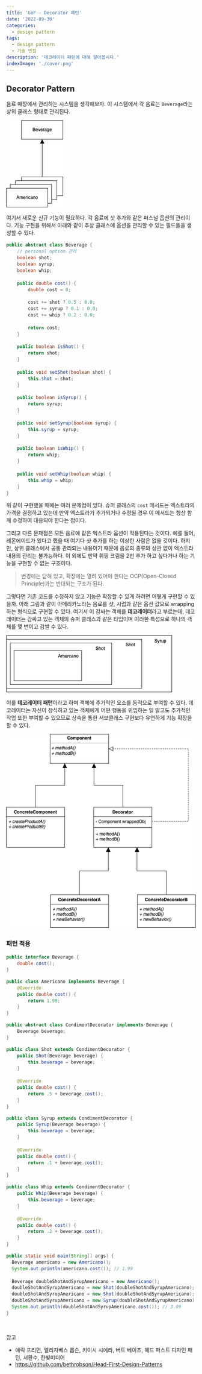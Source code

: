 ```yaml
---
title: 'GoF - Decorator 패턴'
date: '2022-09-30'
categories:
  - design pattern
tags:
  - design pattern
  - 기술 면접
description: '데코레이터 패턴에 대해 알아봅시다.'
indexImage: './cover.png'
---
```


## Decorator Pattern   

음료 매장에서 관리하는 시스템을 생각해보자. 
이 시스템에서 각 음료는 ```Beverage```라는 상위 클래스 형태로 관리된다. 

![starbuzz1](starbuzz1.png)

여기서 새로운 신규 기능이 필요하다. 각 음료에 샷 추가와 같은 퍼스널 옵션의 관리이다. 
기능 구현을 위해서 아래와 같이 추상 클래스에 옵션을 관리할 수 있는 필드들을 생성할 수 있다.

``` java
public abstract class Beverage {
	// personal option 관리
	boolean shot;
	boolean syrup;
	boolean whip;

	public double cost() {
		double cost = 0;

		cost += shot ? 0.5 : 0.0;
		cost += syrup ? 0.1 : 0.0;
		cost += whip ? 0.2 : 0.0;

		return cost;
	}

	public boolean isShot() {
		return shot;
	}

	public void setShot(boolean shot) {
		this.shot = shot;
	}

	public boolean isSyrup() {
		return syrup;
	}

	public void setSyrup(boolean syrup) {
		this.syrup = syrup;
	}

	public boolean isWhip() {
		return whip;
	}

	public void setWhip(boolean whip) {
		this.whip = whip;
	}
}
```

위 같이 구현했을 때에는 여러 문제점이 있다. 
슈퍼 클래스의 ```cost``` 메서드는 엑스트라의 가격을 결정하고 있는데 만약 엑스트라가 추가되거나 수정될 경우 이 메서드는 항상 함께 수정하여 대응되야 한다는 점이다. 

그리고 다른 문제점은 모든 음료에 같은 엑스트라 옵션이 적용된다는 것이다. 
예를 들어, 레몬에이드가 있다고 했을 때 여기다 샷 추가를 하는 이상한 사람은 없을 것이다. 
하지만, 상위 클래스에서 공통 관리되는 내용이기 때문에 음료의 종류와 상관 없이 엑스트라 내용의 관리는 불가능하다. 
이 외에도 만약 휘핑 크림을 2번 추가 하고 싶다거나 하는 기능을 구현할 수 없는 구조이다.

> 변경에는 닫혀 있고, 확장에는 열려 있어야 한다는 OCP(Open-Closed Principle)과는 반대되는 구조가 된다. 

그렇다면 기존 코드를 수정하지 않고 기능은 확장할 수 있게 하려면 어떻게 구현할 수 있을까. 
아래 그림과 같이 아메리카노라는 음료를 샷, 시럽과 같은 옵션 값으로 wrapping하는 형식으로 구현할 수 있다. 
여기서 이 감싸는 객체를 **데코레이터**라고 부르는데, 
데코레이터는 감싸고 있는 객체의 슈퍼 클래스과 같은 타입이며 이러한 특성으로 하나의 객체를 몇 번이고 감쌀 수 있다. 

![startbuzz2](starbuzz2.png)



이를 **데코레이터 패턴**이라고 하며 객체에 추가적인 요소를 동적으로 부여할 수 있다. 
데코레이터는 자신이 장식하고 있는 객체에게 어떤 행동을 위임하는 일 말고도 추가적인 작업 또한 부여할 수 있으므로 
상속을 통한 서브클래스 구현보다 유연하게 기능 확장을 할 수 있다. 

![decorator-pattern](decorator-pattern.png)

### 패턴 적용  

``` java
public interface Beverage {
	double cost();
}
```

``` java
public class Americano implements Beverage {
	@Override
	public double cost() {
		return 1.99;
	}
}
```

``` java
public abstract class CondimentDecorator implements Beverage {
	Beverage beverage;
}
```

``` java
public class Shot extends CondimentDecorator {
	public Shot(Beverage beverage) {
		this.beverage = beverage;
	}

	@Override
	public double cost() {
		return .5 + beverage.cost();
	}
}
```

``` java
public class Syrup extends CondimentDecorator {
	public Syrup(Beverage beverage) {
		this.beverage = beverage;
	}

	@Override
	public double cost() {
		return .1 + beverage.cost();
	}
}
```

``` java
public class Whip extends CondimentDecorator {
	public Whip(Beverage beverage) {
		this.beverage = beverage;
	}

	@Override
	public double cost() {
		return .2 + beverage.cost();
	}
}
```

``` java
public static void main(String[] args) {
  Beverage americano = new Americano();
  System.out.println(americano.cost()); // 1.99

  Beverage doubleShotAndSyrupAmericano = new Americano();
  doubleShotAndSyrupAmericano = new Shot(doubleShotAndSyrupAmericano);
  doubleShotAndSyrupAmericano = new Shot(doubleShotAndSyrupAmericano);
  doubleShotAndSyrupAmericano = new Syrup(doubleShotAndSyrupAmericano);
  System.out.println(doubleShotAndSyrupAmericano.cost()); // 3.09
}
```

<br/>

참고
- 에릭 프리먼, 엘리자베스 롭슨, 키이시 시에라, 버트 베이츠, 헤드 퍼스트 디자인 패턴, 서환수, 한빛미디어
- https://github.com/bethrobson/Head-First-Design-Patterns